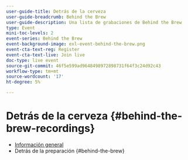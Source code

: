 ```yaml
---
user-guide-title: Detrás de la cerveza
user-guide-breadcrumb: Behind the Brew
user-guide-description: Una lista de grabaciones de Behind the Brew
type: Event
mini-toc-levels: 2
event-series: Behind the Brew
event-background-image: exl-event-behind-the-brew.png
event-cta-text-reg: Register
event-cta-text-live: Join live
doc-type: live event
source-git-commit: 46f5e599ad9648498972898731f64f3c24d92c43
workflow-type: tm+mt
source-wordcount: '17'
ht-degree: 5%

---
```



# Detrás de la cerveza {#behind-the-brew-recordings}

+ [Información general](overview.md)
+ Detrás de la preparación {#behind-the-brew}

